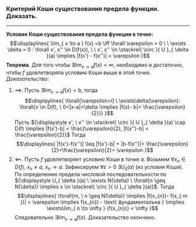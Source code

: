 ### Критерий Коши существования предела функции. Доказать.
---
**Условие Коши существования предела функции в точке:**
$$\displaylines{
 \lim_{ x \to a } f(x) =b \iff  \forall \varepsilon > 0 \ \ \exists \delta > 0 : \forall x', x'' \in D(f(x)), \ \ x',  x'' \in \stackrel{ \circ }{ U }_{ \delta }(a) \implies |f(x') - f(x'')| < \varepsilon 
}$$
**Теорема**. Для того чтобы ${\displaystyle \exists\lim_{ x \to a } {f(x)<\infty}}$, необходимо и достаточно, чтобы ${\displaystyle f}$ удовлетворяла условию Коши выше в этой точке.
*Доказательство*:
1. ${\displaystyle \implies}$. Пусть ${\displaystyle \exists \lim_{ x \to a } {f(x)} = b}$, тогда 
$$\displaylines{
\forall{\varepsilon>0 \ \exists\delta(\varepsilon): \forall{x \in D(f), \ 0<|x-a|<\delta \implies |f(x)- b|< \frac{\varepsilon}{2}}}
}$$
Пусть ${\displaystyle x', \ x'' \in \stackrel{ \circ }{ U }_{ \delta }(a) \cap D(f) \implies |f(x')-b| < \frac{\varepsilon}{2}, |f(x'')-b| < \frac{\varepsilon}{2}}$
Тогда
$$\displaylines{
|f(x')-f(x'')| \leq |f(x')-b| + |b-f(x'')|< \frac{\varepsilon}{2}+\frac{\varepsilon}{2}= \varepsilon
}$$
2. ${\displaystyle \impliedby}$. Пусть ${\displaystyle f}$ удовлетворяет условию Коши в точке ${\displaystyle a}$. Возьмем ${\displaystyle \forall{x_{n} \in D(f), \ x_{n} \ne a, \ x_{n} \to a}}$. Зафиксируем ${\displaystyle \forall{\varepsilon>0}}$ ${\displaystyle \exists U_{ \delta }(a)}$ (из условия Коши). По определению предела числовой последовательности по ${\displaystyle U_{ \delta }(a) \ \exists N(\delta) \ \forall{n \geq N(\delta)} \implies x \in \stackrel{ \circ }{ U }_{ \delta }(a)}$. Тогда 
$$\displaylines{
\forall{m, \ n \geq N(\delta)} \implies |f(x_{n})- f(x_{ m })| < \varepsilon \implies f(x_{n}) - \text{ фундаментальна } \implies  \exists\lim_{ n \to \infty } {f(x_{n})} < \infty
}$$
Следовательно ${\displaystyle \exists\lim_{ x \to a } {f(x)}}$. Доказательство окончено.

